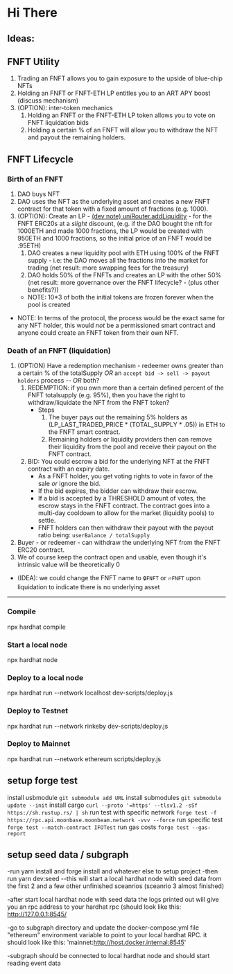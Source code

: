# Hi There

## Ideas:
## FNFT Utility
1. Trading an FNFT allows you to gain exposure to the upside of blue-chip NFTs
2. Holding an FNFT or FNFT-ETH LP entitles you to an ART APY boost (discuss mechanism)
3. (OPTION): inter-token mechanics
    1. Holding an FNFT or the FNFT-ETH LP token allows you to vote on FNFT liquidation bids
    2. Holding a certain % of an FNFT will allow you to withdraw the NFT and payout the remaining holders.
## FNFT Lifecycle
### Birth of an FNFT
1. DAO buys NFT
3. DAO uses the NFT as the underlying asset and creates a new FNFT contract for that token with a fixed amount of fractions (e.g. 1000).
4. (OPTION): Create an LP - [(dev note) uniRouter.addLiquidity](https://github.com/Uniswap/v2-periphery/blob/master/contracts/UniswapV2Router02.sol#L61) - for the FNFT ERC20s at a _slight_ discount, (e.g. if the DAO bought the nft for 1000ETH and made 1000 fractions, the LP would be created with 950ETH and 1000 fractions, so the initial price of an FNFT would be .95ETH)
    1. DAO creates a new liquidity pool with ETH using 100% of the FNFT supply - i.e: the DAO moves all the fractions into the market for trading (net result: more swapping fees for the treasury)
    2. DAO holds 50% of the FNFTs and creates an LP with the other 50% (net result: more governance over the FNFT lifecycle? - (plus other benefits?))
    - NOTE: 10*3 of both the initial tokens are frozen forever when the pool is created
- NOTE: In terms of the protocol, the process would be the exact same for any NFT holder, this would _not_ be a permissioned smart contract and anyone could create an FNFT token from their own NFT.


### Death of an FNFT (liquidation)
1. (OPTION) Have a redemption mechanism - redeemer owns greater than a certain % of the totalSupply *OR* an `accept bid -> sell -> payout holders` process -- *OR* both?
    1. REDEMPTION: if you own more than a certain defined percent of the FNFT totalsupply (e.g. 95%), then you have the right to withdraw/liquidate the NFT from the FNFT token?
        - Steps
            1. The buyer pays out the remaining 5% holders as (LP_LAST_TRADED_PRICE * (TOTAL_SUPPLY * .05)) in ETH to the FNFT smart contract.
            2. Remaining holders or liquidity providers then can remove their liquidity from the pool and receive their payout on the FNFT contract.
    2. BID: You could escrow a bid for the underlying NFT at the FNFT contract with an expiry date.
        - As a FNFT holder, you get voting rights to vote in favor of the sale *or* ignore the bid.
        - If the bid expires, the bidder can withdraw their escrow.
        - If a bid is accepted by a THRESHOLD amount of votes, the escrow stays in the FNFT contract. The contract goes into a multi-day cooldown to allow for the market (liquidity pools) to settle.
        - FNFT holders can then withdraw their payout with the payout ratio being: `userBalance / totalSupply`
2. Buyer - or redeemer - can withdraw the underlying NFT from the FNFT ERC20 contract.
3. We of course keep the contract open and usable, even though it's intrinsic value will be theoretically 0
- (IDEA): we could change the FNFT name to `🔒FNFT` or `🔥FNFT` upon liquidation to indicate there is no underlying asset

---
### Compile
npx hardhat compile

### Start a local node
npx hardhat node

### Deploy to a local node
npx hardhat run --network localhost dev-scripts/deploy.js

### Deploy to Testnet
npx hardhat run --network rinkeby dev-scripts/deploy.js

### Deploy to Mainnet
npx hardhat run --network ethereum scripts/deploy.js

## setup forge test
install usbmodule
`git submodule add URL`
install submodules
`git submodule update --init`
install cargo
`curl --proto '=https' --tlsv1.2 -sSf https://sh.rustup.rs/ | sh`
run test with specific network
`forge test -f https://rpc.api.moonbase.moonbeam.network -vvv --force`
run specific test
`forge test --match-contract IFOTest`
run gas costs
`forge test --gas-report`

## setup seed data / subgraph
-run yarn install and forge install and whatever else to setup project
-then run yarn dev:seed
--this will start a local hardhat node with seed data from the first 2 and a few other unfinished sceanrios (sceanrio 3 almost finished)

-after start local hardhat node with seed data the logs printed out will give you an rpc address to your hardhat rpc (should look like this: http://127.0.0.1:8545/

-go to subgraph directory and update the docker-compose.yml file "ethereum" environment variable to point to your local hardhat RPC. it should look like this: 'mainnet:http://host.docker.internal:8545'

-subgraph should be connected to local hardhat node and should start reading event data
